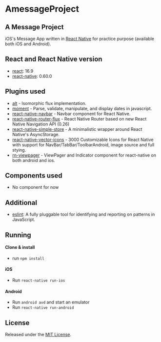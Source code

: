 # AmessageProject
## A Message Project

iOS's Message App written in [React Native](https://github.com/facebook/react-native) for practice purpose (available both iOS and Android).

## React and React Native version

* [react](https://github.com/facebook/react): 16.9
* [react-native](https://github.com/facebook/react-native): 0.60.0

## Plugins used

* [alt](https://github.com/goatslacker/alt) - Isomorphic flux implementation.
* [moment](https://github.com/moment/moment) - Parse, validate, manipulate, and display dates in javascript.
* [react-native-navbar](https://github.com/Kureev/react-native-navbar) - Navbar component for React Native.
* [react-native-router-flux](https://github.com/aksonov/react-native-router-flux) - React Native Router based on new React Native Navigation API (0.26)
* [react-native-simple-store](https://github.com/jasonmerino/react-native-simple-store) - A minimalistic wrapper around React Native's AsyncStorage.
* [react-native-vector-icons](https://github.com/oblador/react-native-vector-icons) - 3000 Customizable Icons for React Native with support for NavBar/TabBar/ToolbarAndroid, image source and full stying.
* [rn-viewpager](https://github.com/zbtang/React-Native-ViewPager) - ViewPager and Indicator component for react-native on both android and ios.

## Components used

* No component for now

## Additional

* [eslint](https://github.com/eslint/eslint): A fully pluggable tool for identifying and reporting on patterns in JavaScript.

## Running

#### Clone & install

* run `npm install`

#### iOS

* Run `react-native run-ios`

#### Android

* Run `android avd` and start an emulator
* Run `react-native run-android`

## License

Released under the [MIT License](http://opensource.org/licenses/MIT).
